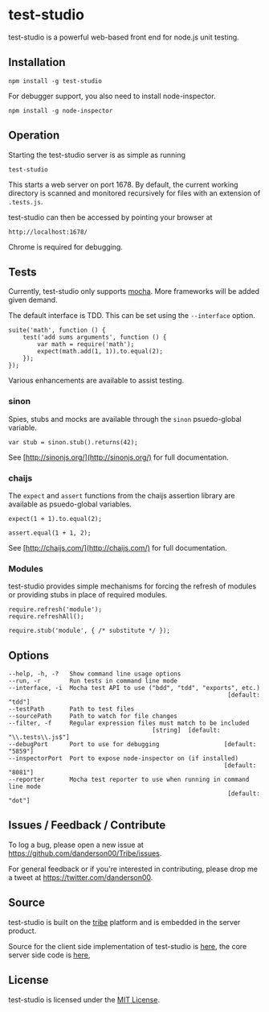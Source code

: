 ﻿test-studio
===========

test-studio is a powerful web-based front end for node.js unit testing.

Installation
------------

    npm install -g test-studio

For debugger support, you also need to install node-inspector.

    npm install -g node-inspector

Operation
---------

Starting the test-studio server is as simple as running

    test-studio

This starts a web server on port 1678. By default, the current working directory
is scanned and monitored recursively for files with an extension of `.tests.js`.

test-studio can then be accessed by pointing your browser at

    http://localhost:1678/

Chrome is required for debugging.

Tests
-----

Currently, test-studio only supports [mocha](http://visionmedia.github.io/mocha/). 
More frameworks will be added given demand.

The default interface is TDD. This can be set using the `--interface` option.

    suite('math', function () {
        test('add sums arguments', function () {
            var math = require('math');
            expect(math.add(1, 1)).to.equal(2);
        });
    });

Various enhancements are available to assist testing.

### sinon

Spies, stubs and mocks are available through the `sinon` psuedo-global variable.

    var stub = sinon.stub().returns(42);

See [http://sinonjs.org/](http://sinonjs.org/) for full documentation.

### chaijs

The `expect` and `assert` functions from the chaijs assertion library are available 
as psuedo-global variables.

    expect(1 + 1).to.equal(2);

    assert.equal(1 + 1, 2);

See [http://chaijs.com/](http://chaijs.com/) for full documentation.

### Modules

test-studio provides simple mechanisms for forcing the refresh of modules or 
providing stubs in place of required modules.

    require.refresh('module');
    require.refreshAll();

    require.stub('module', { /* substitute */ });

Options
-------

    --help, -h, -?   Show command line usage options
    --run, -r        Run tests in command line mode
    --interface, -i  Mocha test API to use ("bdd", "tdd", "exports", etc.)
                                                                 [default: "tdd"]
    --testPath       Path to test files
    --sourcePath     Path to watch for file changes
    --filter, -f     Regular expression files must match to be included
                                            [string]  [default: "\\.tests\\.js$"]
    --debugPort      Port to use for debugging                  [default: "5859"]
    --inspectorPort  Port to expose node-inspector on (if installed)
                                                                [default: "8081"]
    --reporter       Mocha test reporter to use when running in command line mode
                                                                 [default: "dot"]

Issues / Feedback / Contribute
------------------------------

To log a bug, please open a new issue at https://github.com/danderson00/Tribe/issues.

For general feedback or if you're interested in contributing, please drop me a tweet 
at https://twitter.com/danderson00.

Source
------

test-studio is built on the [tribe](https://github.com/danderson00/Tribe) platform and
is embedded in the server product. 

Source for the client side implementation of test-studio is
[here](https://github.com/danderson00/Tribe/tree/master/Node/node_modules/tribe/test-studio), 
the core server side code is
[here](https://github.com/danderson00/Tribe/tree/master/Node/node_modules/tribe/test), 

License
-------

test-studio is licensed under the [MIT License](http://opensource.org/licenses/MIT).